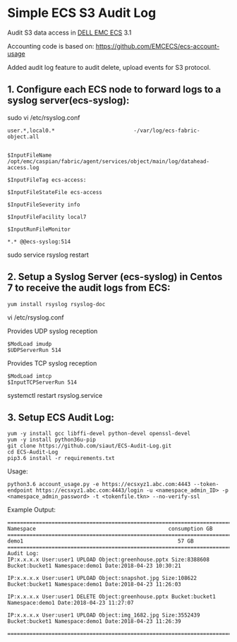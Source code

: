 # Simple ECS S3 Audit Log
Audit S3 data access in [DELL EMC ECS](https://www.dellemc.com/en-us/storage/ecs/index.htm) 3.1

Accounting code is based on:
https://github.com/EMCECS/ecs-account-usage

Added audit log feature to audit delete, upload events for S3 protocol.

## 1. Configure each ECS node to forward logs to a syslog server(ecs-syslog):

sudo vi /etc/rsyslog.conf

	user.*,local0.*                         -/var/log/ecs-fabric-object.all


	$InputFileName /opt/emc/caspian/fabric/agent/services/object/main/log/datahead-access.log

	$InputFileTag ecs-access:

	$InputFileStateFile ecs-access

	$InputFileSeverity info

	$InputFileFacility local7

	$InputRunFileMonitor

	*.* @@ecs-syslog:514


sudo service rsyslog restart


## 2. Setup a Syslog Server (ecs-syslog) in Centos 7 to receive the audit logs from ECS:

	yum install rsyslog rsyslog-doc

vi /etc/rsyslog.conf


Provides UDP syslog reception

	$ModLoad imudp
	$UDPServerRun 514

 
Provides TCP syslog reception

	$ModLoad imtcp
	$InputTCPServerRun 514

systemctl restart rsyslog.service

## 3. Setup ECS Audit Log:

	yum -y install gcc libffi-devel python-devel openssl-devel
	yum -y install python36u-pip
	git clone https://github.com/siaut/ECS-Audit-Log.git
	cd ECS-Audit-Log
	pip3.6 install -r requirements.txt	
	

Usage:

	python3.6 account_usage.py -e https://ecsxyz1.abc.com:4443 --token-endpoint https://ecsxyz1.abc.com:4443/login -u <namespace_admin_ID> -p <namespace_admin_password> -t <tokenfile.tkn> --no-verify-ssl

Example Output:

	========================================================================
	Namespace                                          consumption GB
	========================================================================
	demo1                                                 57 GB
	========================================================================
	Audit Log:
	IP:x.x.x.x User:user1 UPLOAD Object:greenhouse.pptx Size:8388608 Bucket:bucket1 Namespace:demo1 Date:2018-04-23 10:30:21

	IP:x.x.x.x User:user1 UPLOAD Object:snapshot.jpg Size:108622 Bucket:bucket1 Namespace:demo1 Date:2018-04-23 11:26:03

	IP:x.x.x.x User:user1 DELETE Object:greenhouse.pptx Bucket:bucket1 Namespace:demo1 Date:2018-04-23 11:27:07

	IP:x.x.x.x User:user1 UPLOAD Object:img_1682.jpg Size:3552439 Bucket:bucket1 Namespace:demo1 Date:2018-04-23 11:26:39

	========================================================================

